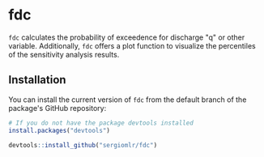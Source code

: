 # fdc
`fdc` calculates the probability of exceedence for discharge "q" or other variable. Additionally, `fdc` offers a plot function to visualize the percentiles of the sensitivity analysis results.

## Installation

You can install the current version of `fdc` from the default branch of the package's GitHub repository:

```r
# If you do not have the package devtools installed
install.packages("devtools")

devtools::install_github("sergiomlr/fdc")
```
